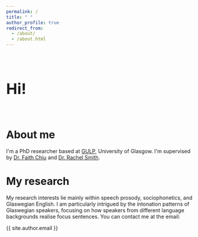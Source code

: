 ```yaml
---
permalink: /
title: " "
author_profile: true
redirect_from: 
  - /about/
  - /about.html
---
```


<br>

<h1 style="font-size: 40px;">Hi!</h1>

<br>


About me
=====
I'm a PhD researcher based at [GULP](https://www.gla.ac.uk/schools/critical/aboutus/resources/gulp/), University of Glasgow. I'm supervised by [Dr. Faith Chiu](https://www.gla.ac.uk/schools/critical/staff/faithchiu/) and [Dr. Rachel Smith](https://www.gla.ac.uk/schools/critical/staff/rachelsmith/).

My research
======
My research interests lie mainly within speech prosody, sociophonetics, and Glaswegian English. I am particularly intrigued by the intonation patterns of Glaswegian speakers, focusing on how speakers from different language backgrounds realise focus sentences.
You can contact me at the email: 
<p>{{ site.author.email }}</p>

